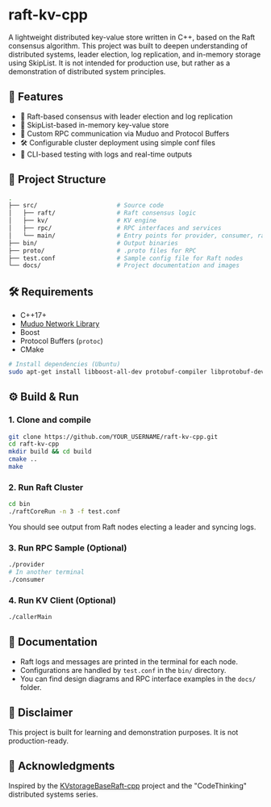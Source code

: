 # raft-kv-cpp

A lightweight distributed key-value store written in C++, based on the Raft consensus algorithm. This project was built to deepen understanding of distributed systems, leader election, log replication, and in-memory storage using SkipList. It is not intended for production use, but rather as a demonstration of distributed system principles.

## 🚀 Features

- 🔁 Raft-based consensus with leader election and log replication
- 💾 SkipList-based in-memory key-value store
- 📡 Custom RPC communication via Muduo and Protocol Buffers
- 🛠️ Configurable cluster deployment using simple conf files
- 🧪 CLI-based testing with logs and real-time outputs

## 🧱 Project Structure

```bash
.
├── src/                      # Source code
│   ├── raft/                 # Raft consensus logic
│   ├── kv/                   # KV engine
│   ├── rpc/                  # RPC interfaces and services
│   └── main/                 # Entry points for provider, consumer, raft
├── bin/                      # Output binaries
├── proto/                    # .proto files for RPC
├── test.conf                 # Sample config file for Raft nodes
└── docs/                     # Project documentation and images
```

## 🛠️ Requirements

- C++17+
- [Muduo Network Library](https://github.com/chenshuo/muduo)
- Boost
- Protocol Buffers (`protoc`)
- CMake

```bash
# Install dependencies (Ubuntu)
sudo apt-get install libboost-all-dev protobuf-compiler libprotobuf-dev
```

## ⚙️ Build & Run

### 1. Clone and compile

```bash
git clone https://github.com/YOUR_USERNAME/raft-kv-cpp.git
cd raft-kv-cpp
mkdir build && cd build
cmake ..
make
```

### 2. Run Raft Cluster

```bash
cd bin
./raftCoreRun -n 3 -f test.conf
```

You should see output from Raft nodes electing a leader and syncing logs.

### 3. Run RPC Sample (Optional)

```bash
./provider
# In another terminal
./consumer
```

### 4. Run KV Client (Optional)

```bash
./callerMain
```

## 📄 Documentation

- Raft logs and messages are printed in the terminal for each node.
- Configurations are handled by `test.conf` in the `bin/` directory.
- You can find design diagrams and RPC interface examples in the `docs/` folder.

## 📌 Disclaimer

This project is built for learning and demonstration purposes. It is not production-ready.

## 🙌 Acknowledgments

Inspired by the [KVstorageBaseRaft-cpp](https://github.com/youngyangyang04/KVstorageBaseRaft-cpp) project and the "CodeThinking" distributed systems series.